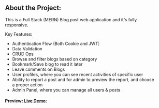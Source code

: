 ## About the Project:
This is a Full Stack (MERN) Blog post web application and it's fully responsive.

Key Features:
- Authentication Flow (Both Cookie and JWT)
- Data Validation
- CRUD Ops
- Browse and filter blogs based on category
- Bookmark/Save blog to read it later
- Leave comments on Blogs
- User profiles, where you can see recent activities of specific user
- Ability to report a post and for admin to preview the report, and choose a proper action
- Admin Panel, where you can manage all users & posts

#### Preview: [Live Demo:](https://bloggers-app-v2-p0j0.onrender.com)
